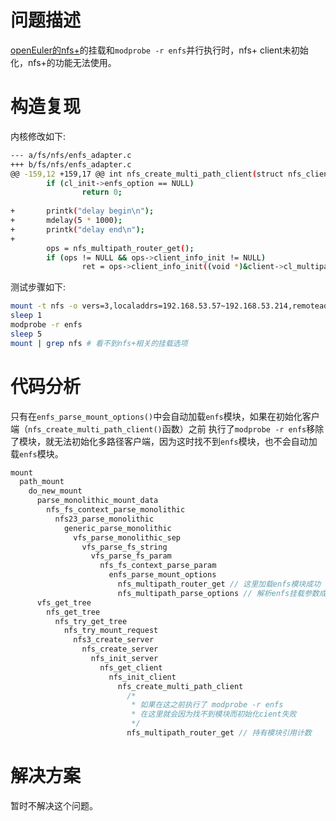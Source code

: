 # 问题描述

[openEuler的nfs+](https://chenxiaosong.com/course/nfs/openeuler-enfs.html)的挂载和`modprobe -r enfs`并行执行时，nfs+ client未初始化，nfs+的功能无法使用。

# 构造复现

内核修改如下:
```sh
--- a/fs/nfs/enfs_adapter.c
+++ b/fs/nfs/enfs_adapter.c
@@ -159,12 +159,17 @@ int nfs_create_multi_path_client(struct nfs_client *client,
        if (cl_init->enfs_option == NULL)
                return 0;
 
+       printk("delay begin\n");
+       mdelay(5 * 1000);
+       printk("delay end\n");
+
        ops = nfs_multipath_router_get();
        if (ops != NULL && ops->client_info_init != NULL)
                ret = ops->client_info_init((void *)&client->cl_multipath_data,
```

测试步骤如下:
```sh
mount -t nfs -o vers=3,localaddrs=192.168.53.57~192.168.53.214,remoteaddrs=192.168.53.68~192.168.53.225 192.168.53.225:/tmp/s_test /mnt/ &
sleep 1
modprobe -r enfs
sleep 5
mount | grep nfs # 看不到nfs+相关的挂载选项
```

# 代码分析

只有在`enfs_parse_mount_options()`中会自动加载`enfs`模块，如果在初始化客户端（`nfs_create_multi_path_client()`函数）之前
执行了`modprobe -r enfs`移除了模块，就无法初始化多路径客户端，因为这时找不到`enfs`模块，也不会自动加载`enfs`模块。

```c
mount
  path_mount
    do_new_mount
      parse_monolithic_mount_data
        nfs_fs_context_parse_monolithic
          nfs23_parse_monolithic
            generic_parse_monolithic
              vfs_parse_monolithic_sep
                vfs_parse_fs_string
                  vfs_parse_fs_param
                    nfs_fs_context_parse_param
                      enfs_parse_mount_options
                        nfs_multipath_router_get // 这里加载enfs模块成功
                        nfs_multipath_parse_options // 解析enfs挂载参数成功
      vfs_get_tree
        nfs_get_tree
          nfs_try_get_tree
            nfs_try_mount_request
              nfs3_create_server
                nfs_create_server
                  nfs_init_server
                    nfs_get_client
                      nfs_init_client
                        nfs_create_multi_path_client
                          /*
                           * 如果在这之前执行了 modprobe -r enfs
                           * 在这里就会因为找不到模块而初始化cient失败
                           */
                          nfs_multipath_router_get // 持有模块引用计数
```

# 解决方案

暂时不解决这个问题。

